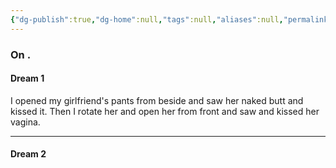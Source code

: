 ```yaml
---
{"dg-publish":true,"dg-home":null,"tags":null,"aliases":null,"permalink":"/notes/07-journals-calender/dream-notes/may/28-05-2025/","dgPassFrontmatter":true,"updated":"2025-06-15T15:56:30.969+05:30"}
---
```


### On .

#### Dream 1

I opened my girlfriend's pants from beside and saw her naked butt and kissed it.
Then I rotate her and open her from front and saw and kissed her vagina.

---
#### Dream 2

